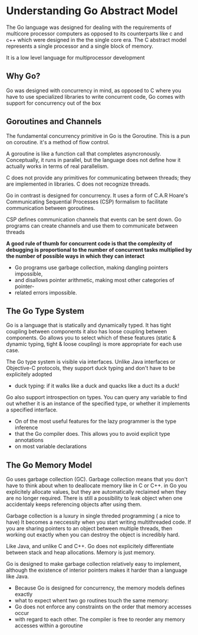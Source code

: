 # Understanding Go Abstract Model 

The Go language was designed for dealing with the requirements of multicore 
processor computers as opposed to its counterparts like c and c++ which were 
designed in the the single core era. The C abstract model represents a 
single processor and a single block of memory.

It is a low level language for multiprocessor development

## Why Go?

Go was designed with concurrency in mind, as opposed to C where you have 
to use specialized libraries to write concurrent code, Go comes with 
support for concurrency out of the box

## Goroutines and Channels 

The fundamental concurrency primitive in Go is the Goroutine. 
This is a pun on coroutine. it's a method of flow control. 

A goroutine is like a function call that completes asyncronously. 
Conceptually, it runs in parallel, but the language does not 
define how it actually works in terms of real parallelism.

C does not provide any primitives for communicating between threads; 
they are implemented in libraries. C does not recognize threads.

Go in contrast is designed for concurrency. It uses a form of C.A.R Hoare's
Communicating Sequential Processes (CSP) formalism to facilitate 
communication between goroutines. 

CSP defines communication channels that events can be sent down. Go programs
can create channels and use them to communicate between threads

**A good rule of thumb for concurrent code is that the complexity of debugging
is proportional to the number of concurrent tasks multiplied by the number of 
possible ways in which they can interact**

* Go programs use garbage collection, making dangling pointers impossible, 
* and disallows pointer arithmetic, making most other categories of pointer-
* related errors impossible.

## The Go Type System

Go is a language that is statically and dynamically typed. It has tight coupling between 
components it also has loose coupling between components. Go allows you to select which of these features (static & dynamic typing, tight & loose coupling) is more appropriate for each use case.

The Go type system is visible via interfaces. Unlike Java interfaces or 
Objective-C protocols, they support duck typing and don't have to be 
explicitely adopted 

* duck typing: if it walks like a duck and quacks like a duct its a duck!

Go also support introspection on types. You can query any variable to find 
out whether it is an instance of the specified type, or whether it implements
a specified interface.

* On of the most useful features for the lazy programmer is the type inference
* that the Go compiler does. This allows you to avoid explicit type annotations
* on most variable declarations

## The Go Memory Model 

Go uses garbage collection (GC). Garbage collection means that you don't have
to think about when to deallocate memory like in C or C++. in Go you 
explicitely allocate values, but they are automatically reclaimed when they 
are no longer required. There is still a possibility to leak object when one 
accidentaly keeps referencing objects after using them. 

Garbage collection is a luxury in single threded programming ( a nice to have)
It becomes a neccessity when you start writing multithreaded code. If you are 
sharing pointers to an object between multiple threads, then working out
exactly when you can destroy the object is incredibly hard.

Like Java, and unlike C and C++. Go does not explicitely differentiate between
stack and heap allocations. Memory is just memory.

Go is designed to make garbage collection relatively easy to implement, although the existence of interior pointers makes it harder than a language
like Java.

* Because Go is designed for concurrency, the memory models defines exactly
* what to expect whent two go routines touch the same memory: 
* Go does not enforce any constraints on the order that memory accesses occur 
* with regard to each other. The compiler is free to reorder any memory accesses within a goroutine